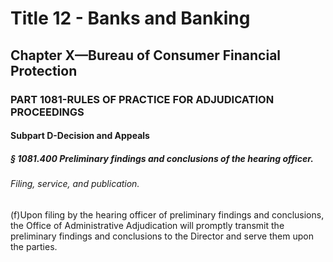 
# Title 12 - Banks and Banking
## Chapter X—Bureau of Consumer Financial Protection
### PART 1081-RULES OF PRACTICE FOR ADJUDICATION PROCEEDINGS
#### Subpart D-Decision and Appeals
##### § 1081.400 Preliminary findings and conclusions of the hearing officer.
###### Filing, service, and publication.

(f)Upon filing by the hearing officer of preliminary findings and conclusions, the Office of Administrative Adjudication will promptly transmit the preliminary findings and conclusions to the Director and serve them upon the parties.
